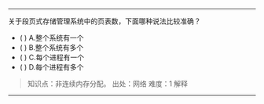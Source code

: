 ---
关于段页式存储管理系统中的页表数，下面哪种说法比较准确？
- ( ) A.整个系统有一个 
- ( ) B.整个系统有多个 
- ( ) C.每个进程有一个 
- ( ) D.每个进程有多个

> 知识点：非连续内存分配。
> 出处：网络
> 难度：1
> 解释

---